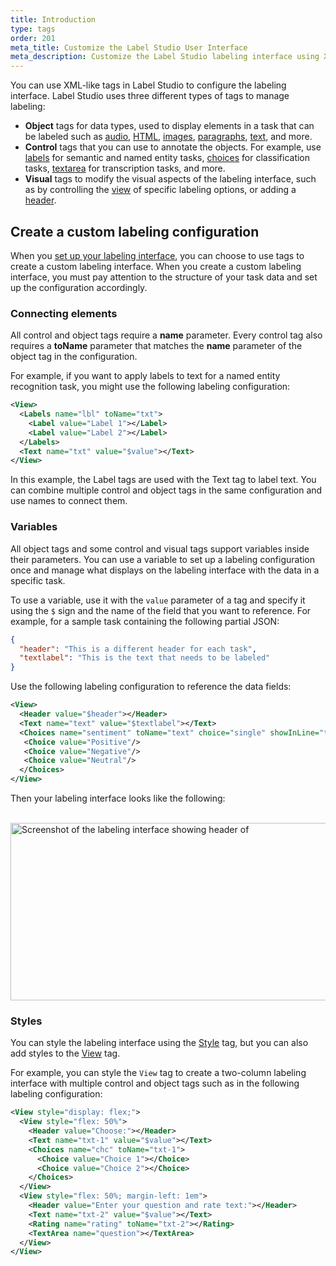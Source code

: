 ```yaml
---
title: Introduction
type: tags
order: 201
meta_title: Customize the Label Studio User Interface
meta_description: Customize the Label Studio labeling interface using XML-like tags for data annotation tasks in machine learning and data science projects.
---
```


You can use XML-like tags in Label Studio to configure the labeling interface. Label Studio uses three different types of tags to manage labeling:
- **Object** tags for data types, used to display elements in a task that can be labeled such as [audio](audio.html), [HTML](hypertext.html), [images](image.html), [paragraphs](paragraphs.html), [text](text.html), and more.
- **Control** tags that you can use to annotate the objects. For example, use [labels](labels.html) for semantic and named entity tasks, [choices](choices.html) for classification tasks, [textarea](textarea.html) for transcription tasks, and more. 
- **Visual** tags to modify the visual aspects of the labeling interface, such as by controlling the [view](view.html) of specific labeling options, or adding a [header](header.html).

## Create a custom labeling configuration

When you [set up your labeling interface](/guide/setup.html), you can choose to use tags to create a custom labeling interface. When you create a custom labeling interface, you must pay attention to the structure of your task data and set up the configuration accordingly. 

### Connecting elements

All control and object tags require a **name** parameter. Every control tag also requires a **toName** parameter that matches the **name** parameter of the object tag in the configuration. 

For example, if you want to apply labels to text for a named entity recognition task, you might use the following labeling configuration:
```xml
<View>
  <Labels name="lbl" toName="txt">
    <Label value="Label 1"></Label>
    <Label value="Label 2"></Label>
  </Labels>
  <Text name="txt" value="$value"></Text>
</View>
```
In this example, the Label tags are used with the Text tag to label text. You can combine multiple control and object tags in the same configuration and use names to connect them.

### Variables

All object tags and some control and visual tags support variables inside their parameters. You can use a variable to set up a labeling configuration once and manage what displays on the labeling interface with the data in a specific task. 

To use a variable, use it with the `value` parameter of a tag and specify it using the `$` sign and the name of the field that you want to reference. For example, for a sample task containing the following partial JSON:
```json
{ 
  "header": "This is a different header for each task", 
  "textlabel": "This is the text that needs to be labeled"
}
```

Use the following labeling configuration to reference the data fields:
```xml
<View>
  <Header value="$header"></Header>
  <Text name="text" value="$textlabel"></Text>
  <Choices name="sentiment" toName="text" choice="single" showInLine="true">
   <Choice value="Positive"/>
   <Choice value="Negative"/>
   <Choice value="Neutral"/>
  </Choices>
</View>
```

Then your labeling interface looks like the following:

<br/>
<img src="/images/tag-header-example.png" alt="Screenshot of the labeling interface showing header of "This is a different header for each task" and text to be labeled of "This is the text that needs to be labeled" followed by a row of 3 checkboxes with Positive, Negative, and Neutral options." class="gif-border" width="748px" height="284px" />


### Styles

You can style the labeling interface using the [Style](style.html) tag, but you can also add styles to the [View](view.html) tag. 

For example, you can style the `View` tag to create a two-column labeling interface with multiple control and object tags such as in the following labeling configuration:
```xml
<View style="display: flex;">
  <View style="flex: 50%">
    <Header value="Choose:"></Header>
    <Text name="txt-1" value="$value"></Text>
    <Choices name="chc" toName="txt-1">
      <Choice value="Choice 1"></Choice>
      <Choice value="Choice 2"></Choice>
    </Choices>
  </View> 
  <View style="flex: 50%; margin-left: 1em">
    <Header value="Enter your question and rate text:"></Header>
    <Text name="txt-2" value="$value"></Text>
    <Rating name="rating" toName="txt-2"></Rating>
    <TextArea name="question"></TextArea>
  </View>
</View>
```
